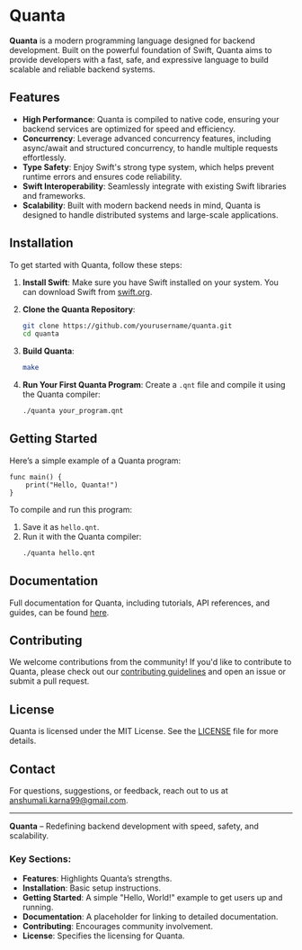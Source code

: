 # Quanta

**Quanta** is a modern programming language designed for backend development. Built on the powerful foundation of Swift, Quanta aims to provide developers with a fast, safe, and expressive language to build scalable and reliable backend systems.

## Features

- **High Performance**: Quanta is compiled to native code, ensuring your backend services are optimized for speed and efficiency.
- **Concurrency**: Leverage advanced concurrency features, including async/await and structured concurrency, to handle multiple requests effortlessly.
- **Type Safety**: Enjoy Swift's strong type system, which helps prevent runtime errors and ensures code reliability.
- **Swift Interoperability**: Seamlessly integrate with existing Swift libraries and frameworks.
- **Scalability**: Built with modern backend needs in mind, Quanta is designed to handle distributed systems and large-scale applications.

## Installation

To get started with Quanta, follow these steps:

1. **Install Swift**: Make sure you have Swift installed on your system. You can download Swift from [swift.org](https://swift.org/download/).

2. **Clone the Quanta Repository**:

   ```bash
   git clone https://github.com/yourusername/quanta.git
   cd quanta
   ```

3. **Build Quanta**:

   ```bash
   make
   ```

4. **Run Your First Quanta Program**:
   Create a `.qnt` file and compile it using the Quanta compiler:
   ```bash
   ./quanta your_program.qnt
   ```

## Getting Started

Here’s a simple example of a Quanta program:

```quanta
func main() {
    print("Hello, Quanta!")
}
```

To compile and run this program:

1. Save it as `hello.qnt`.
2. Run it with the Quanta compiler:
   ```bash
   ./quanta hello.qnt
   ```

## Documentation

Full documentation for Quanta, including tutorials, API references, and guides, can be found [here](https://quanta-lang.org/docs).

## Contributing

We welcome contributions from the community! If you'd like to contribute to Quanta, please check out our [contributing guidelines](https://quanta-lang.org/contributing) and open an issue or submit a pull request.

## License

Quanta is licensed under the MIT License. See the [LICENSE](LICENSE) file for more details.

## Contact

For questions, suggestions, or feedback, reach out to us at [anshumali.karna99@gmail.com](mailto:anshumali.karna99@gmail.com).

---

**Quanta** – Redefining backend development with speed, safety, and scalability.

### Key Sections:

- **Features**: Highlights Quanta’s strengths.
- **Installation**: Basic setup instructions.
- **Getting Started**: A simple "Hello, World!" example to get users up and running.
- **Documentation**: A placeholder for linking to detailed documentation.
- **Contributing**: Encourages community involvement.
- **License**: Specifies the licensing for Quanta.
